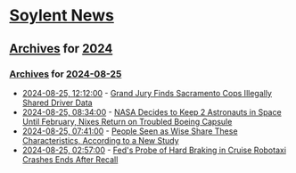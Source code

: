 # [Soylent News](../../../README.md)

## [Archives](../../index.md) for [2024](../index.md)

### [Archives](../../index.md) for [2024-08-25](index.md)

* [2024-08-25, 12:12:00](https://soylentnews.org/article.pl?sid=24/08/24/1335224&from=rss) - [Grand Jury Finds Sacramento Cops Illegally Shared Driver Data](https://soylentnews.org/article.pl?sid=24/08/24/1335224&from=rss)
* [2024-08-25, 08:34:00](https://soylentnews.org/article.pl?sid=24/08/25/0827201&from=rss) - [NASA Decides to Keep 2 Astronauts in Space Until February, Nixes Return on Troubled Boeing Capsule](https://soylentnews.org/article.pl?sid=24/08/25/0827201&from=rss)
* [2024-08-25, 07:41:00](https://soylentnews.org/article.pl?sid=24/08/24/1326248&from=rss) - [People Seen as Wise Share These Characteristics, According to a New Study](https://soylentnews.org/article.pl?sid=24/08/24/1326248&from=rss)
* [2024-08-25, 02:57:00](https://soylentnews.org/article.pl?sid=24/08/24/139217&from=rss) - [Fed's Probe of Hard Braking in Cruise Robotaxi Crashes Ends After Recall](https://soylentnews.org/article.pl?sid=24/08/24/139217&from=rss)
